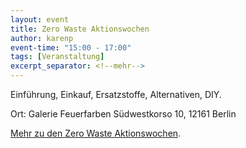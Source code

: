 ```yaml
---
layout: event
title: Zero Waste Aktionswochen
author: karenp
event-time: "15:00 - 17:00"
tags: [Veranstaltung]
excerpt_separator: <!--mehr-->
---
```


Einführung, Einkauf, Ersatzstoffe, Alternativen, DIY.<!--mehr-->

Ort: Galerie Feuerfarben
Südwestkorso 10, 12161 Berlin

[Mehr zu den Zero Waste Aktionswochen](https://www.zerowaste-aktionswochen.de/de).
